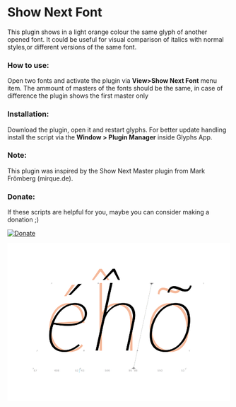 Show Next Font
==============
This plugin shows in a light orange colour the same glyph of another opened font. It could be useful for visual comparison of italics with normal styles,or different versions of the same font. 

### How to use:
Open two fonts and activate the plugin via **View>Show Next Font** menu item.
The ammount of masters of the fonts should be the same, in case of difference the plugin shows the first master only

### Installation:
Download the plugin, open it and restart glyphs.
For better update handling install the script via the **Window > Plugin Manager** inside Glyphs App.

### Note:
This plugin was inspired by the Show Next Master plugin from Mark Frömberg (mirque.de).

### Donate:
If these scripts are helpful for you, maybe you can consider making a donation ;)

[![Donate](https://img.shields.io/badge/Donate-PayPal-green.svg)](https://www.paypal.com/cgi-bin/webscr?cmd=_donations&business=NXQFEWCXXJABE&lc=US&item_name=Github%20Donate&currency_code=USD&bn=PP%2dDonationsBF%3abtn_donate_LG%2egif%3aNonHosted)

![](screen-nextfont.png)

